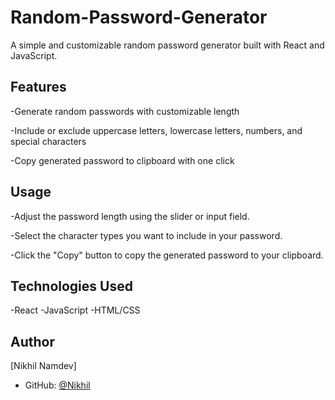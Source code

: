 # Random-Password-Generator
A simple and customizable random password generator built with React and JavaScript.

## Features 
-Generate random passwords with customizable length

-Include or exclude uppercase letters, lowercase letters, numbers, and special characters

-Copy generated password to clipboard with one click

## Usage
-Adjust the password length using the slider or input field.

-Select the character types you want to include in your password.

-Click the "Copy" button to copy the generated password to your clipboard.

## Technologies Used
-React
-JavaScript
-HTML/CSS

## Author

[Nikhil Namdev]
- GitHub: [@Nikhil](https://github.com/NamdevNikhil)
